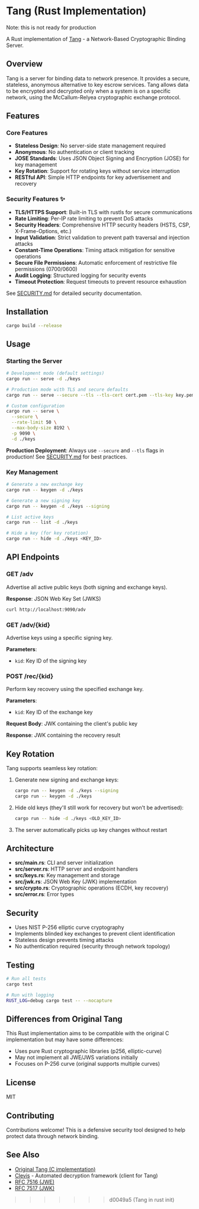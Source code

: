 # Tang (Rust Implementation)
Note: this is not ready for production

A Rust implementation of [Tang](https://github.com/latchset/tang) - a Network-Based Cryptographic Binding Server.

## Overview

Tang is a server for binding data to network presence. It provides a secure, stateless, anonymous alternative to key escrow services. Tang allows data to be encrypted and decrypted only when a system is on a specific network, using the McCallum-Relyea cryptographic exchange protocol.

## Features

### Core Features
- **Stateless Design**: No server-side state management required
- **Anonymous**: No authentication or client tracking
- **JOSE Standards**: Uses JSON Object Signing and Encryption (JOSE) for key management
- **Key Rotation**: Support for rotating keys without service interruption
- **RESTful API**: Simple HTTP endpoints for key advertisement and recovery

### Security Features ✨
- **TLS/HTTPS Support**: Built-in TLS with rustls for secure communications
- **Rate Limiting**: Per-IP rate limiting to prevent DoS attacks
- **Security Headers**: Comprehensive HTTP security headers (HSTS, CSP, X-Frame-Options, etc.)
- **Input Validation**: Strict validation to prevent path traversal and injection attacks
- **Constant-Time Operations**: Timing attack mitigation for sensitive operations
- **Secure File Permissions**: Automatic enforcement of restrictive file permissions (0700/0600)
- **Audit Logging**: Structured logging for security events
- **Timeout Protection**: Request timeouts to prevent resource exhaustion

See [SECURITY.md](SECURITY.md) for detailed security documentation.

## Installation

```bash
cargo build --release
```

## Usage

### Starting the Server

```bash
# Development mode (default settings)
cargo run -- serve -d ./keys

# Production mode with TLS and secure defaults
cargo run -- serve --secure --tls --tls-cert cert.pem --tls-key key.pem -d ./keys

# Custom configuration
cargo run -- serve \
  --secure \
  --rate-limit 50 \
  --max-body-size 8192 \
  -p 9090 \
  -d ./keys
```

**Production Deployment**: Always use `--secure` and `--tls` flags in production! See [SECURITY.md](SECURITY.md) for best practices.

### Key Management

```bash
# Generate a new exchange key
cargo run -- keygen -d ./keys

# Generate a new signing key
cargo run -- keygen -d ./keys --signing

# List active keys
cargo run -- list -d ./keys

# Hide a key (for key rotation)
cargo run -- hide -d ./keys <KEY_ID>
```

## API Endpoints

### GET /adv
Advertise all active public keys (both signing and exchange keys).

**Response**: JSON Web Key Set (JWKS)

```bash
curl http://localhost:9090/adv
```

### GET /adv/{kid}
Advertise keys using a specific signing key.

**Parameters**:
- `kid`: Key ID of the signing key

### POST /rec/{kid}
Perform key recovery using the specified exchange key.

**Parameters**:
- `kid`: Key ID of the exchange key

**Request Body**: JWK containing the client's public key

**Response**: JWK containing the recovery result

## Key Rotation

Tang supports seamless key rotation:

1. Generate new signing and exchange keys:
   ```bash
   cargo run -- keygen -d ./keys --signing
   cargo run -- keygen -d ./keys
   ```

2. Hide old keys (they'll still work for recovery but won't be advertised):
   ```bash
   cargo run -- hide -d ./keys <OLD_KEY_ID>
   ```

3. The server automatically picks up key changes without restart

## Architecture

- **src/main.rs**: CLI and server initialization
- **src/server.rs**: HTTP server and endpoint handlers
- **src/keys.rs**: Key management and storage
- **src/jwk.rs**: JSON Web Key (JWK) implementation
- **src/crypto.rs**: Cryptographic operations (ECDH, key recovery)
- **src/error.rs**: Error types

## Security

- Uses NIST P-256 elliptic curve cryptography
- Implements blinded key exchanges to prevent client identification
- Stateless design prevents timing attacks
- No authentication required (security through network topology)

## Testing

```bash
# Run all tests
cargo test

# Run with logging
RUST_LOG=debug cargo test -- --nocapture
```

## Differences from Original Tang

This Rust implementation aims to be compatible with the original C implementation but may have some differences:

- Uses pure Rust cryptographic libraries (p256, elliptic-curve)
- May not implement all JWE/JWS variations initially
- Focuses on P-256 curve (original supports multiple curves)

## License

MIT

## Contributing

Contributions welcome! This is a defensive security tool designed to help protect data through network binding.

## See Also

- [Original Tang (C implementation)](https://github.com/latchset/tang)
- [Clevis](https://github.com/latchset/clevis) - Automated decryption framework (client for Tang)
- [RFC 7516 (JWE)](https://tools.ietf.org/html/rfc7516)
- [RFC 7517 (JWK)](https://tools.ietf.org/html/rfc7517)
>>>>>>> d0049a5 (Tang in rust init)
